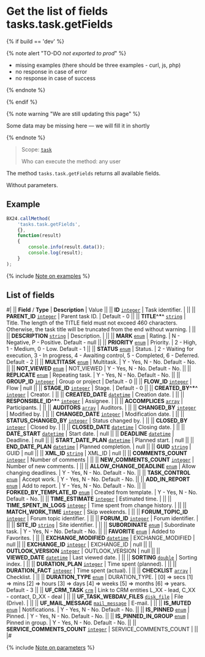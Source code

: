 # Get the list of fields tasks.task.getFields

{% if build == 'dev' %}

{% note alert "TO-DO _not exported to prod_" %}

- missing examples (there should be three examples - curl, js, php)
- no response in case of error
- no response in case of success
 
{% endnote %}

{% endif %}

{% note warning "We are still updating this page" %}

Some data may be missing here — we will fill it in shortly

{% endnote %}

> Scope: [`task`](../scopes/permissions.md)
>
> Who can execute the method: any user

The method `tasks.task.getFields` returns all available fields.

Without parameters.

## Example

```js
BX24.callMethod(
    'tasks.task.getFields',
    {},
    function(result)
    {
        console.info(result.data());
        console.log(result);
    }
);
```

{% include [Note on examples](../../_includes/examples.md) %}

## List of fields

#|
|| **Field** / **Type** | **Description** | Value ||
|| **ID**
[`integer`](../data-types.md) | Task identifier. | ||
|| **PARENT_ID**
[`integer`](../data-types.md) | Parent task ID. | Default - 0 ||
|| **TITLE^*^**
[`string`](../data-types.md) | Title. The length of the TITLE field must not exceed 460 characters. Otherwise, the task title will be truncated from the end without warning. | ||
|| **DESCRIPTION**
[`string`](../data-types.md) | Description. | ||
|| **MARK**
[`enum`](../data-types.md) | Rating. | N - Negative,
P - Positive.
Default - null ||
|| **PRIORITY**
[`enum`](../data-types.md) | Priority. | 2 - High,
1 - Medium,
0 - Low.
Default - 1 ||
|| **STATUS**
[`enum`](../data-types.md) | Status. | 2 - Waiting for execution,
3 - In progress,
4 - Awaiting control,
5 - Completed,
6 - Deferred.
Default - 2 ||
|| **MULTITASK**
[`enum`](../data-types.md) | Multitask. | Y - Yes,
N - No.
Default - No. ||
|| **NOT_VIEWED**
[`enum`](../data-types.md) | NOT_VIEWED | Y - Yes,
N - No.
Default - No. ||
|| **REPLICATE**
[`enum`](../data-types.md) | Repeating task. | Y - Yes,
N - No.
Default - No. ||
|| **GROUP_ID**
[`integer`](../data-types.md) | Group or project | Default - 0 ||
|| **FLOW_ID**
[`integer`](../data-types.md) | Flow | null ||
|| **STAGE_ID**
[`integer`](../data-types.md) | Stage. | Default - 0 ||
|| **CREATED_BY^*^**
[`integer`](../data-types.md) | Creator. | ||
|| **CREATED_DATE**
[`datetime`](../data-types.md) | Creation date. | ||
|| **RESPONSIBLE_ID^*^**
[`integer`](../data-types.md) | Assignee. | ||
|| **ACCOMPLICES**
[`array`](../data-types.md) | Participants. | ||
|| **AUDITORS**
[`array`](../data-types.md) | Auditors. | ||
|| **CHANGED_BY**
[`integer`](../data-types.md) | Modified by. | ||
|| **CHANGED_DATE**
[`integer`](../data-types.md) | Modification date. | ||
|| **STATUS_CHANGED_BY**
[`integer`](../data-types.md) | Status changed by. | ||
|| **CLOSED_BY**
[`integer`](../data-types.md) | Closed by. | ||
|| **CLOSED_DATE**
[`datetime`](../data-types.md) | Closing date. | ||
|| **DATE_START**
[`datetime`](../data-types.md) | Start date. | null ||
|| **DEADLINE**
[`datetime`](../data-types.md) | Deadline. | null ||
|| **START_DATE_PLAN**
[`datetime`](../data-types.md) | Planned start. | null ||
|| **END_DATE_PLAN**
[`datetime`](../data-types.md) | Planned completion. | null ||
|| **GUID**
[`string`](../data-types.md) | GUID | null ||
|| **XML_ID**
[`string`](../data-types.md) | XML_ID | null ||
|| **COMMENTS_COUNT**
[`integer`](../data-types.md) | Number of comments | ||
|| **NEW_COMMENTS_COUNT**
[`integer`](../data-types.md) | Number of new comments. | ||
|| **ALLOW_CHANGE_DEADLINE**
[`enum`](../data-types.md) | Allow changing deadlines. | Y - Yes,
N - No.
Default - No. ||
|| **TASK_CONTROL**
[`enum`](../data-types.md) | Accept work. | Y - Yes,
N - No.
Default - No. ||
|| **ADD_IN_REPORT**
[`enum`](../data-types.md) | Add to report. | Y - Yes,
N - No.
Default - No. ||
|| **FORKED_BY_TEMPLATE_ID**
[`enum`](../data-types.md) | Created from template. | Y - Yes,
N - No.
Default - No. ||
|| **TIME_ESTIMATE**
[`integer`](../data-types.md) | Estimated time. | ||
|| **TIME_SPENT_IN_LOGS**
[`integer`](../data-types.md) | Time spent from change history. | ||
|| **MATCH_WORK_TIME**
[`integer`](../data-types.md) | Skip weekends. | ||
|| **FORUM_TOPIC_ID**
[`integer`](../data-types.md) | Forum topic identifier. | ||
|| **FORUM_ID**
[`integer`](../data-types.md) | Forum identifier. | ||
|| **SITE_ID**
[`string`](../data-types.md) | Site identifier. | ||
|| **SUBORDINATE**
[`enum`](../data-types.md) | Subordinate task. | Y - Yes,
N - No.
Default - No. ||
|| **FAVORITE**
[`enum`](../data-types.md) | Added to Favorites. | ||
|| **EXCHANGE_MODIFIED**
[`datetime`](../data-types.md) | EXCHANGE_MODIFIED | null ||
|| **EXCHANGE_ID**
[`integer`](../data-types.md) | EXCHANGE_ID | null ||
|| **OUTLOOK_VERSION**
[`integer`](../data-types.md) | OUTLOOK_VERSION | null ||
|| **VIEWED_DATE**
[`datetime`](../data-types.md) | Last viewed date. | ||
|| **SORTING**
[`double`](../data-types.md) | Sorting index. | ||
|| **DURATION_PLAN**
[`integer`](../data-types.md) | Time spent (planned). | ||
|| **DURATION_FACT**
[`integer`](../data-types.md) | Time spent (actual). | ||
|| **CHECKLIST**
[`array`](../data-types.md) | Checklist. | ||
|| **DURATION_TYPE**
[`enum`](../data-types.md) | DURATION_TYPE. | \[0\] => secs
\[1\] => mins
\[2\] => hours
\[3\] => days
\[4\] => weeks
\[5\] => months
\[6\] => years.
Default - 3 ||
|| **UF_CRM_TASK**
[`crm`](../data-types.md) | Link to CRM entities
L_XX - lead,
C_XX - contact,
D_XX - deal | ||
|| **UF_TASK_WEBDAV_FILES**
[`disk_file`](../data-types.md) | File (Drive). | ||
|| **UF_MAIL_MESSAGE**
[`mail_message`](../data-types.md) | E-mail. | ||
|| **IS_MUTED**
[`enum`](../data-types.md) | Notifications. | Y - Yes,
N - No.
Default - No. ||
|| **IS_PINNED**
[`enum`](../data-types.md) | Pinned. | Y - Yes,
N - No.
Default - No. ||
|| **IS_PINNED_IN_GROUP**
[`enum`](../data-types.md) | Pinned in group. | Y - Yes,
N - No.
Default - No. ||
|| **SERVICE_COMMENTS_COUNT**
[`integer`](../data-types.md) | SERVICE_COMMENTS_COUNT | ||
|#

{% include [Note on parameters](../../_includes/required.md) %}